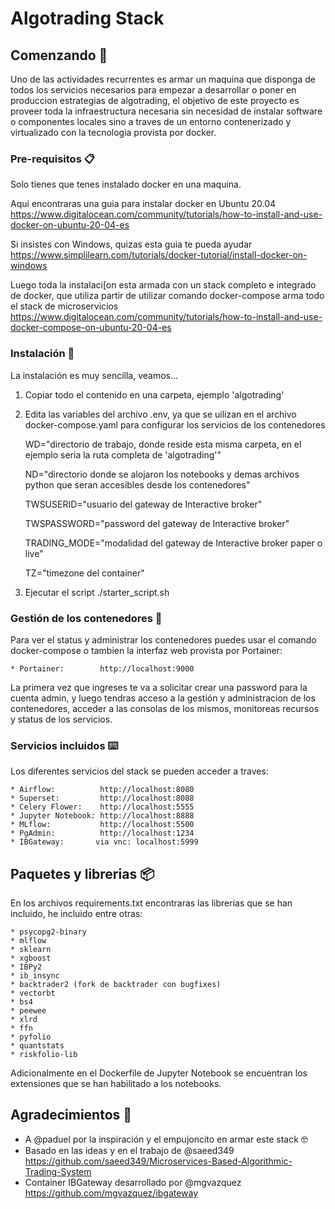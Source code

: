 # Algotrading Stack


## Comenzando 🚀

Uno de las actividades recurrentes es armar un maquina que disponga de todos los servicios necesarios para empezar a desarrollar o poner en produccion estrategias de algotrading, el objetivo de este proyecto es proveer toda la infraestructura necesaria sin necesidad de instalar software o componentes locales sino a traves de un entorno contenerizado y virtualizado con la tecnologia provista por docker.


### Pre-requisitos 📋

Solo tienes que tenes instalado docker en una maquina.

Aqui encontraras una guia para instalar docker en Ubuntu 20.04
https://www.digitalocean.com/community/tutorials/how-to-install-and-use-docker-on-ubuntu-20-04-es

Si insistes con Windows, quizas esta guia te pueda ayudar
https://www.simplilearn.com/tutorials/docker-tutorial/install-docker-on-windows

Luego toda la instalaci[on esta armada con un stack completo e integrado de docker, que utiliza partir de utilizar comando docker-compose arma todo el stack de microservicios
https://www.digitalocean.com/community/tutorials/how-to-install-and-use-docker-compose-on-ubuntu-20-04-es

### Instalación 🔧

La instalación es muy sencilla, veamos...

1) Copiar todo el contenido en una carpeta, ejemplo 'algotrading'

2) Edita las variables del archivo .env, ya que se uilizan en el archivo docker-compose.yaml para configurar los servicios de los contenedores

    WD="directorio de trabajo, donde reside esta misma carpeta, en el ejemplo seria la ruta completa de 'algotrading'"
    
    ND="directorio donde se alojaron los notebooks y demas archivos python que seran accesibles desde los contenedores"

    TWSUSERID="usuario del gateway de Interactive broker"
    
    TWSPASSWORD="password del gateway de Interactive broker"
    
    TRADING_MODE="modalidad del gateway de Interactive broker paper o live"

    TZ="timezone del container"

3) Ejecutar el script
./starter_script.sh

### Gestión de los contenedores 🔩

Para ver el status y administrar los contenedores puedes usar el comando docker-compose o tambien la interfaz web provista por Portainer:

    * Portainer:        http://localhost:9000

La primera vez que ingreses te va a solicitar crear una password para la cuenta admin, y luego tendras acceso a la gestión y administracion de los contenedores, acceder a las consolas de los mismos, monitoreas recursos y status de los servicios.

### Servicios incluidos ⌨️

Los diferentes servicios del stack se pueden acceder a traves:

    * Airflow:          http://localhost:8080
    * Superset:         http://localhost:8088
    * Celery Flower:    http://localhost:5555
    * Jupyter Notebook: http://localhost:8888
    * MLflow:           http://localhost:5500
    * PgAdmin:          http://localhost:1234
    * IBGateway:       via vnc: localhost:5999

## Paquetes y librerias 📦

En los archivos requirements.txt encontraras las librerias que se han incluido, he incluido entre otras:

    * psycopg2-binary
    * mlflow
    * sklearn
    * xgboost
    * IBPy2
    * ib_insync
    * backtrader2 (fork de backtrader con bugfixes)
    * vectorbt
    * bs4
    * peewee
    * xlrd
    * ffn
    * pyfolio
    * quantstats
    * riskfolio-lib

Adicionalmente en el Dockerfile de Jupyter Notebook se encuentran los extensiones que se han habilitado a los notebooks.

## Agradecimientos 📢

* A @paduel por la inspiración y el empujoncito en armar este stack 🤓
* Basado en las ideas y en el trabajo de @saeed349 
https://github.com/saeed349/Microservices-Based-Algorithmic-Trading-System
* Container IBGateway desarrollado por @mgvazquez https://github.com/mgvazquez/ibgateway 


